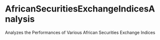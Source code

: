 # AfricanSecuritiesExchangeIndicesAnalysis
Analyzes the  Performances of Various African Securities Exchange Indices 
